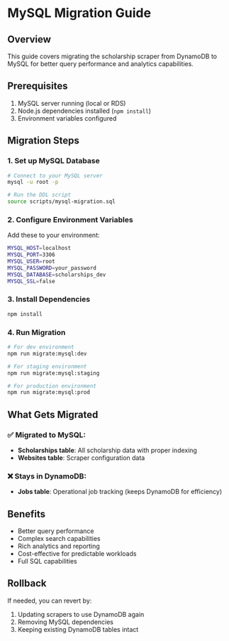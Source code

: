 # MySQL Migration Guide

## Overview
This guide covers migrating the scholarship scraper from DynamoDB to MySQL for better query performance and analytics capabilities.

## Prerequisites
1. MySQL server running (local or RDS)
2. Node.js dependencies installed (`npm install`)
3. Environment variables configured

## Migration Steps

### 1. Set up MySQL Database
```bash
# Connect to your MySQL server
mysql -u root -p

# Run the DDL script
source scripts/mysql-migration.sql
```

### 2. Configure Environment Variables
Add these to your environment:
```bash
MYSQL_HOST=localhost
MYSQL_PORT=3306
MYSQL_USER=root
MYSQL_PASSWORD=your_password
MYSQL_DATABASE=scholarships_dev
MYSQL_SSL=false
```

### 3. Install Dependencies
```bash
npm install
```

### 4. Run Migration
```bash
# For dev environment
npm run migrate:mysql:dev

# For staging environment
npm run migrate:mysql:staging

# For production environment
npm run migrate:mysql:prod
```

## What Gets Migrated

### ✅ Migrated to MySQL:
- **Scholarships table**: All scholarship data with proper indexing
- **Websites table**: Scraper configuration data

### ❌ Stays in DynamoDB:
- **Jobs table**: Operational job tracking (keeps DynamoDB for efficiency)

## Benefits
- Better query performance
- Complex search capabilities
- Rich analytics and reporting
- Cost-effective for predictable workloads
- Full SQL capabilities

## Rollback
If needed, you can revert by:
1. Updating scrapers to use DynamoDB again
2. Removing MySQL dependencies
3. Keeping existing DynamoDB tables intact 